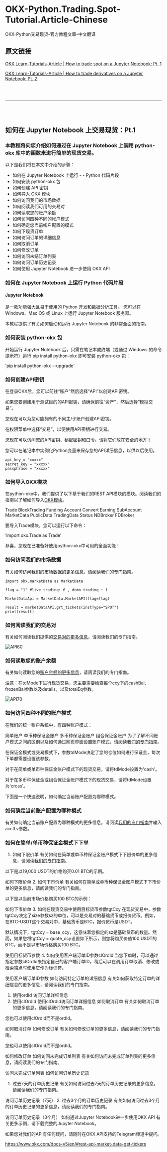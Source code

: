 # OKX-Python.Trading.Spot-Tutorial.Article-Chinese
OKX-Python交易现货-官方教程文章-中文翻译


## 原文链接

[OKX Learn-Tutorials-Article | How to trade spot on a Jupyter Notebook: Pt. 1](https://www.okx.com/learn/spot-trading-with-jupyter-notebook)

[OKX Learn-Tutorials-Article | How to trade derivatives on a Jupyter Notebook: Pt. 2](https://www.okx.com/learn/derivatives-trading-with-jupyter-notebook)

<br>
<br>

---

<br>
<br>

## 如何在 Jupyter Notebook 上交易现货：Pt.1

### 本教程将向您介绍如何通过在 Jupyter Notebook 上调用 python-okx 库中的函数来进行简单的现货交易。

以下是我们将在本文中介绍的步骤：

- 如何在 Jupyter Notebook 上运行 - - Python 代码片段
- 如何安装 python-okx 包
- 如何创建 API 密钥
- 如何导入 OKX 模块
- 如何访问我们的市场数据
- 如何阅读我们可用的交易对
- 如何读取您的账户余额
- 如何访问四种不同的帐户模式
- 如何确定您当前帐户配置的模式
- 如何下现货订单
- 如何访问订单的详细信息
- 如何取消订单
- 如何修改订单
- 如何访问未结订单列表
- 如何访问订单历史记录
- 如何使用 Jupyter Notebook 进一步使用 OKX API

### 如何在 Jupyter Notebook 上运行 Python 代码片段

#### Jupyter Notebook 

是一款功能强大且易于使用的 Python 开发和数据分析工具。 您可以在 Windows、Mac OS 或 Linux 上运行 Jupyter Notebook 服务器。

本教程提供了有关如何启动和运行 Jupyter Notebook 的非常全面的指南。

### 如何安装 python-okx 包
开始运行 Jupyter Notebook 后，只需在笔记本或终端（或通过 Windows 的命令提示符）运行 pip install python-okx 即可安装 python-okx 包：

'pip install python-okx --upgrade'

### 如何创建API密钥

在登录OKX后，您可以前往“账户”然后选择“API”以创建API密钥。

如果您要创建用于测试目的的API密钥，请确保前往“资产”，然后选择“模拟交易”。

您现在可以为您可能拥有的不同主/子账户创建API密钥。

在权限菜单中选择“交易”，以便使用API密钥进行交易。

您现在可以访问您的API密钥、秘密密钥和口令。请将它们放在安全的地方！

您可以在笔记本中实例化Python变量来保存您的API详细信息，以供以后使用。

    api_key = "xxxxx"
    secret_key = "xxxxx"
    passphrase = "xxxxx"
    
### 如何导入OKX模块

在python-okx中，我们提供了以下基于我们的REST API模块的模块。阅读我们的指南以了解如何导入[OKX模块](https://www.okx.com/docs-v5/zh/#overview-v5-api-key-creation)。

Trade
BlockTrading
Funding
Account
Convert
Earning
SubAccount
MarketData
PublicData
TradingData
Status
NDBroker
FDBroker

要导入Trade模块，您可以运行以下命令：

‘import okx.Trade as Trade’

恭喜，您现在已准备好使用python-okx中可用的全面功能！

### 如何访问我们的市场数据
有关如何访问我们的[市场数据的更多信息](https://www.okx.com/docs-v5/en/#rest-api-market-data-get-tickers)，请阅读我们的专门指南。

    import okx.marketData as MarketData

    flag = "1" #live trading: 0 , demo trading : 1

    MarketDataApi = MarketData.MarketAPI(flag=flag)

    result = marketDataAPI.grt_tickets(instType="SPOT")
    print(result)

### 如何阅读我们的交易对

有关如何阅读我们提供的[交易对的更多信息](https://www.okx.com/docs-v5/en/#rest-api-public-data-get-instruments)，请阅读我们的专门指南。

![API60](https://github.com/yanboishere/OKX-Python.Trading.Spot-Tutorial.Article-Chinese/assets/76860915/0bf36a65-f06a-4bdc-a075-1adc28be9d20)



### 如何读取您的账户余额
有关如何读取您的[账户余额的更多信息](https://www.okx.com/docs-v5/en/#rest-api-account-get-balance)，请阅读我们的专门指南。

注意：在tdMode下进行现货交易，您主要需要检查每个ccy下的cashBal、frozenBal参数以及details，以及totalEq参数。

![API70](https://github.com/yanboishere/OKX-Python.Trading.Spot-Tutorial.Article-Chinese/assets/76860915/05a3d9bc-71ae-4312-a2e4-802e6ca90312)




### 如何访问四种不同的账户模式
在我们的统一账户系统中，有四种账户模式：

简单账户
单币种保证金账户
多币种保证金账户
组合保证金账户
为了了解不同账户模式之间的区别以及如何通过网页界面设置账户模式，请阅读[我们的专门指南](https://www.okx.com/support/hc/en-us/articles/360054690791-1-%E7%BB%9F%E4%B8%80%E4%BA%A4%E6%98%93%E8%B4%A6%E6%88%B7%E4%BB%8B%E7%BB%8D)。

在保证金模式或交易模式下，参数tdMode决定了您的仓位如何进行保证金，每次下单都需要设置该参数。

对于在简单或单币种保证金账户模式下的现货交易，请将tdMode设置为'cash'。

对于在多币种保证金或组合保证金账户模式下的现货交易，请将tdMode设置为'cross'。

下面是一个快速说明，如何确定当前账户配置为哪种模式。

### 如何确定当前账户配置为哪种模式
有关如何确定当前账户配置为哪种模式的更多信息，请阅读[我们的专门指南](https://www.okx.com/docs-v5/en/#rest-api-account-get-account-configuration)并输入acctLv参数。

### 如何在简单/单币种保证金模式下下单
1. 如何下限价单
有关如何在简单或单币种保证金账户模式下下限价单的更多信息，请阅读[我们的专门指南](https://www.okx.com/docs-v5/en/#rest-api-trade-place-order)。

以下是以19,000 USDT的价格购买0.01 BTC的示例。


如何下限价单
2. 如何下市价单
有关如何在简单或单币种保证金账户模式下下市价单的更多信息，请阅读我们的专门指南。

以下是以当前市场价格购买100 BTC的示例：

如何下市价单
3. 如何在现货交易中使用目标货币参数tgtCcy
在现货交易中，参数tgtCcy决定了size参数sz的单位，可以是交易对的基础货币或报价货币。例如，在BTC-USDT这个交易对中，基础货币是BTC，报价货币是USDT。

默认情况下，tgtCcy = base_ccy，这意味着您指定的sz是基础货币的数量。然而，如果您将tgtCcy = quote_ccy设置如下所示，则您将购买价值100 USDT的BTC，而不是以市场价格购买100 BTC。

使用目标货币参数
4. 如何使用客户端订单ID参数clOrdId
当您下单时，可以通过指定参数clOrdId来指定自己的客户端订单ID，稍后可以在调用订单取消、修改或检索端点时使用它作为标识符。

使用客户端订单ID参数
如何访问特定订单的详细信息
有关如何获取特定订单的详细信息的更多信息，请阅读我们的专门指南。

1. 使用ordId
访问订单详细信息
2. 使用clOrdId
使用clOrdId访问订单详细信息
如何取消订单
有关如何取消订单的更多信息，请阅读我们的专门指南。

您也可以使用clOrdId而不是ordId。

如何取消订单
如何修改订单
有关如何修改订单的更多信息，请阅读我们的专门指南。

您也可以使用clOrdId而不是ordId。

如何修改订单
如何访问未完成订单列表
有关如何访问未完成订单列表的更多信息，请阅读我们的专门指南。

访问未完成订单列表
如何访问订单历史记录
1. 过去7天的订单历史记录
有关如何访问过去7天的订单历史记录的更多信息，请阅读我们的专门指南。

访问订单历史记录（7天）
2. 过去3个月的订单历史记录
有关如何访问过去3个月的订单历史记录的更多信息，请阅读我们的专门指南。

访问订单历史记录（3个月）
如何通过Jupyter Notebook进一步使用OKX API
有关更多示例，请下载完整的Jupyter Notebook。

如果您对我们的API有任何疑问，请随时在OKX API支持的Telegram频道中提问。

https://www.okx.com/docs-v5/en/#rest-api-market-data-get-tickers
